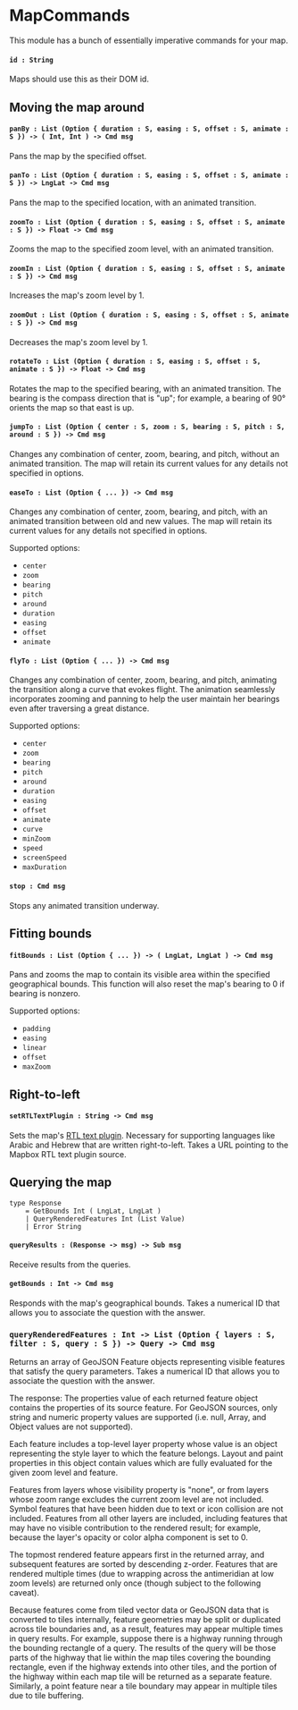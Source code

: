 # MapCommands

This module has a bunch of essentially imperative commands for your map.

#### `id : String`

Maps should use this as their DOM id.

## Moving the map around

#### `panBy : List (Option { duration : S, easing : S, offset : S, animate : S }) -> ( Int, Int ) -> Cmd msg`

Pans the map by the specified offset.

#### `panTo : List (Option { duration : S, easing : S, offset : S, animate : S }) -> LngLat -> Cmd msg`

Pans the map to the specified location, with an animated transition.


#### `zoomTo : List (Option { duration : S, easing : S, offset : S, animate : S }) -> Float -> Cmd msg`

Zooms the map to the specified zoom level, with an animated transition.

#### `zoomIn : List (Option { duration : S, easing : S, offset : S, animate : S }) -> Cmd msg`

Increases the map's zoom level by 1.


#### `zoomOut : List (Option { duration : S, easing : S, offset : S, animate : S }) -> Cmd msg`

Decreases the map's zoom level by 1.

#### `rotateTo : List (Option { duration : S, easing : S, offset : S, animate : S }) -> Float -> Cmd msg`

Rotates the map to the specified bearing, with an animated transition. The bearing is the compass direction that is "up"; for example, a bearing of 90° orients the map so that east is up.

#### `jumpTo : List (Option { center : S, zoom : S, bearing : S, pitch : S, around : S }) -> Cmd msg`

Changes any combination of center, zoom, bearing, and pitch, without an animated transition. The map will retain its current values for any details not specified in options.

#### `easeTo : List (Option { ... }) -> Cmd msg`

Changes any combination of center, zoom, bearing, and pitch, with an animated transition between old and new values. The map will retain its current values for any details not specified in options.

Supported options:

- `center`
- `zoom`
- `bearing`
- `pitch`
- `around`
- `duration`
- `easing`
- `offset`
- `animate`

#### `flyTo : List (Option { ... }) -> Cmd msg`

Changes any combination of center, zoom, bearing, and pitch, animating the transition along a curve that evokes flight. The animation seamlessly incorporates zooming and panning to help the user maintain her bearings even after traversing a great distance.

Supported options:

- `center`
- `zoom`
- `bearing`
- `pitch`
- `around`
- `duration`
- `easing`
- `offset`
- `animate`
- `curve`
- `minZoom`
- `speed`
- `screenSpeed`
- `maxDuration`

#### `stop : Cmd msg`

Stops any animated transition underway.

## Fitting bounds

#### `fitBounds : List (Option { ... }) -> ( LngLat, LngLat ) -> Cmd msg`

Pans and zooms the map to contain its visible area within the specified geographical bounds. This function will also reset the map's bearing to 0 if bearing is nonzero.

Supported options:

- `padding`
- `easing`
- `linear`
- `offset`
- `maxZoom`


## Right-to-left

#### `setRTLTextPlugin : String -> Cmd msg`

Sets the map's [RTL text plugin](https://www.mapbox.com/mapbox-gl-js/plugins/#mapbox-gl-rtl-text). Necessary for supporting languages like Arabic and Hebrew that are written right-to-left. Takes a URL pointing to the Mapbox RTL text plugin source.


## Querying the map

```
type Response
    = GetBounds Int ( LngLat, LngLat )
    | QueryRenderedFeatures Int (List Value)
    | Error String
```

#### `queryResults : (Response -> msg) -> Sub msg`

Receive results from the queries.


#### `getBounds : Int -> Cmd msg`

Responds with the map's geographical bounds. Takes a numerical ID that allows you to associate the question with the answer.

### `queryRenderedFeatures : Int -> List (Option { layers : S, filter : S, query : S }) -> Query -> Cmd msg`

Returns an array of GeoJSON Feature objects representing visible features that satisfy the query parameters. Takes a numerical ID that allows you to associate the question with the answer.

The response: The properties value of each returned feature object contains the properties of its source feature. For GeoJSON sources, only string and numeric property values are supported (i.e. null, Array, and Object values are not supported).

Each feature includes a top-level layer property whose value is an object representing the style layer to which the feature belongs. Layout and paint properties in this object contain values which are fully evaluated for the given zoom level and feature.

Features from layers whose visibility property is "none", or from layers whose zoom range excludes the current zoom level are not included. Symbol features that have been hidden due to text or icon collision are not included. Features from all other layers are included, including features that may have no visible contribution to the rendered result; for example, because the layer's opacity or color alpha component is set to 0.

The topmost rendered feature appears first in the returned array, and subsequent features are sorted by descending z-order. Features that are rendered multiple times (due to wrapping across the antimeridian at low zoom levels) are returned only once (though subject to the following caveat).

Because features come from tiled vector data or GeoJSON data that is converted to tiles internally, feature geometries may be split or duplicated across tile boundaries and, as a result, features may appear multiple times in query results. For example, suppose there is a highway running through the bounding rectangle of a query. The results of the query will be those parts of the highway that lie within the map tiles covering the bounding rectangle, even if the highway extends into other tiles, and the portion of the highway within each map tile will be returned as a separate feature. Similarly, a point feature near a tile boundary may appear in multiple tiles due to tile buffering.
